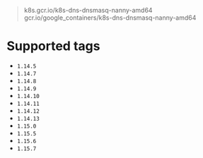 > k8s.gcr.io/k8s-dns-dnsmasq-nanny-amd64
> gcr.io/google_containers/k8s-dns-dnsmasq-nanny-amd64

# Supported tags
- `1.14.5`
- `1.14.7`
- `1.14.8`
- `1.14.9`
- `1.14.10`
- `1.14.11`
- `1.14.12`
- `1.14.13`
- `1.15.0`
- `1.15.5`
- `1.15.6`
- `1.15.7`